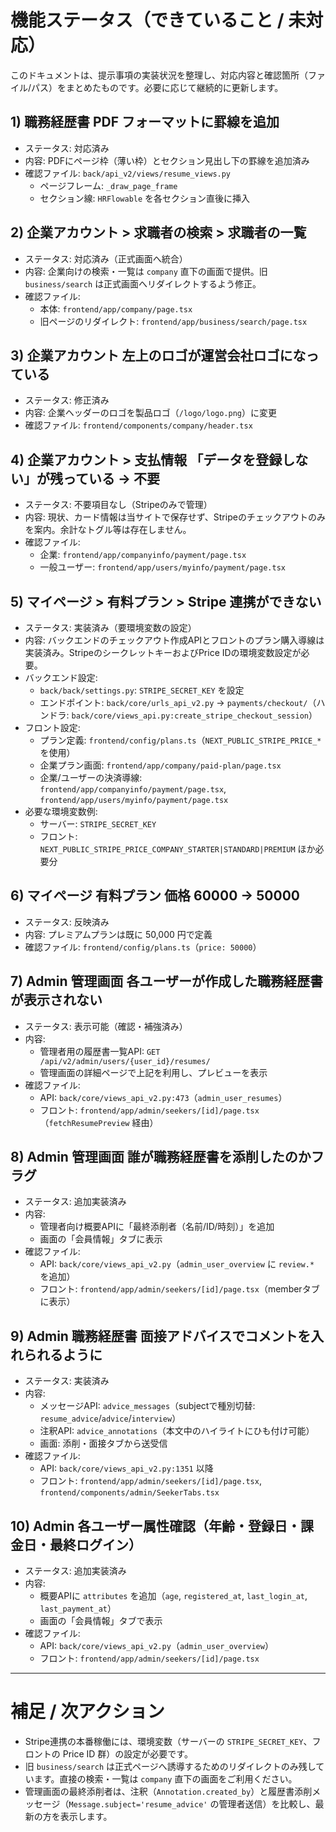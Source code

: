 # 機能ステータス（できていること / 未対応）

このドキュメントは、提示事項の実装状況を整理し、対応内容と確認箇所（ファイル/パス）をまとめたものです。必要に応じて継続的に更新します。

## 1) 職務経歴書 PDF フォーマットに罫線を追加
- ステータス: 対応済み
- 内容: PDFにページ枠（薄い枠）とセクション見出し下の罫線を追加済み
- 確認ファイル: `back/api_v2/views/resume_views.py`
  - ページフレーム: `_draw_page_frame`
  - セクション線: `HRFlowable` を各セクション直後に挿入

## 2) 企業アカウント > 求職者の検索 > 求職者の一覧
- ステータス: 対応済み（正式画面へ統合）
- 内容: 企業向けの検索・一覧は `company` 直下の画面で提供。旧 `business/search` は正式画面へリダイレクトするよう修正。
- 確認ファイル:
  - 本体: `frontend/app/company/page.tsx`
  - 旧ページのリダイレクト: `frontend/app/business/search/page.tsx`

## 3) 企業アカウント 左上のロゴが運営会社ロゴになっている
- ステータス: 修正済み
- 内容: 企業ヘッダーのロゴを製品ロゴ（`/logo/logo.png`）に変更
- 確認ファイル: `frontend/components/company/header.tsx`

## 4) 企業アカウント > 支払情報 「データを登録しない」が残っている → 不要
- ステータス: 不要項目なし（Stripeのみで管理）
- 内容: 現状、カード情報は当サイトで保存せず、Stripeのチェックアウトのみを案内。余計なトグル等は存在しません。
- 確認ファイル:
  - 企業: `frontend/app/companyinfo/payment/page.tsx`
  - 一般ユーザー: `frontend/app/users/myinfo/payment/page.tsx`

## 5) マイページ > 有料プラン > Stripe 連携ができない
- ステータス: 実装済み（要環境変数の設定）
- 内容: バックエンドのチェックアウト作成APIとフロントのプラン購入導線は実装済み。StripeのシークレットキーおよびPrice IDの環境変数設定が必要。
- バックエンド設定:
  - `back/back/settings.py`: `STRIPE_SECRET_KEY` を設定
  - エンドポイント: `back/core/urls_api_v2.py` → `payments/checkout/`（ハンドラ: `back/core/views_api.py:create_stripe_checkout_session`）
- フロント設定:
  - プラン定義: `frontend/config/plans.ts`（`NEXT_PUBLIC_STRIPE_PRICE_*` を使用）
  - 企業プラン画面: `frontend/app/company/paid-plan/page.tsx`
  - 企業/ユーザーの決済導線: `frontend/app/companyinfo/payment/page.tsx`, `frontend/app/users/myinfo/payment/page.tsx`
- 必要な環境変数例:
  - サーバー: `STRIPE_SECRET_KEY`
  - フロント: `NEXT_PUBLIC_STRIPE_PRICE_COMPANY_STARTER|STANDARD|PREMIUM` ほか必要分

## 6) マイページ 有料プラン 価格 60000 → 50000
- ステータス: 反映済み
- 内容: プレミアムプランは既に 50,000 円で定義
- 確認ファイル: `frontend/config/plans.ts`（`price: 50000`）

## 7) Admin 管理画面 各ユーザーが作成した職務経歴書が表示されない
- ステータス: 表示可能（確認・補強済み）
- 内容:
  - 管理者用の履歴書一覧API: `GET /api/v2/admin/users/{user_id}/resumes/`
  - 管理画面の詳細ページで上記を利用し、プレビューを表示
- 確認ファイル:
  - API: `back/core/views_api_v2.py:473`（`admin_user_resumes`）
  - フロント: `frontend/app/admin/seekers/[id]/page.tsx`（`fetchResumePreview` 経由）

## 8) Admin 管理画面 誰が職務経歴書を添削したのかフラグ
- ステータス: 追加実装済み
- 内容:
  - 管理者向け概要APIに「最終添削者（名前/ID/時刻）」を追加
  - 画面の「会員情報」タブに表示
- 確認ファイル:
  - API: `back/core/views_api_v2.py`（`admin_user_overview` に `review.*` を追加）
  - フロント: `frontend/app/admin/seekers/[id]/page.tsx`（memberタブに表示）

## 9) Admin 職務経歴書 面接アドバイスでコメントを入れられるように
- ステータス: 実装済み
- 内容:
  - メッセージAPI: `advice_messages`（subjectで種別切替: `resume_advice`/`advice`/`interview`）
  - 注釈API: `advice_annotations`（本文中のハイライトにひも付け可能）
  - 画面: 添削・面接タブから送受信
- 確認ファイル:
  - API: `back/core/views_api_v2.py:1351` 以降
  - フロント: `frontend/app/admin/seekers/[id]/page.tsx`, `frontend/components/admin/SeekerTabs.tsx`

## 10) Admin 各ユーザー属性確認（年齢・登録日・課金日・最終ログイン）
- ステータス: 追加実装済み
- 内容:
  - 概要APIに `attributes` を追加（`age`, `registered_at`, `last_login_at`, `last_payment_at`）
  - 画面の「会員情報」タブで表示
- 確認ファイル:
  - API: `back/core/views_api_v2.py`（`admin_user_overview`）
  - フロント: `frontend/app/admin/seekers/[id]/page.tsx`

---

# 補足 / 次アクション
- Stripe連携の本番稼働には、環境変数（サーバーの `STRIPE_SECRET_KEY`、フロントの Price ID 群）の設定が必要です。
- 旧 `business/search` は正式ページへ誘導するためのリダイレクトのみ残しています。直接の検索・一覧は `company` 直下の画面をご利用ください。
- 管理画面の最終添削者は、注釈（`Annotation.created_by`）と履歴書添削メッセージ（`Message.subject='resume_advice'` の管理者送信）を比較し、最新の方を表示します。
